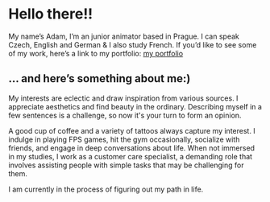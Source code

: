 # Hello there!!

My name’s Adam, I’m an junior animator based in Prague. I can speak Czech, English and German & I also study French.
If you’d like to see some of my work, here’s a link to my portfolio:
[my portfolio](02-first-impression/index-draft-draft.md)

<!-- This is a comment, only visible to the author: Add a link to your presentation. -->
<!-- Presentations do not need to be a PDF, you may link elsewhere, such as Figma, YouTube, etc. -->
<!-- Consider adding navigation to each section (About, Featured Projects, Notes, etc.) -->

## … and here’s something about me:)

My interests are eclectic and draw inspiration from various sources. I appreciate aesthetics and find beauty in the ordinary. Describing myself in a few sentences is a challenge, so now it's your turn to form an opinion.

A good cup of coffee and a variety of tattoos always capture my interest. I indulge in playing FPS games, hit the gym occasionally, socialize with friends, and engage in deep conversations about life. When not immersed in my studies, I work as a customer care specialist, a demanding role that involves assisting people with simple tasks that may be challenging for them.

I am currently in the process of figuring out my path in life.
